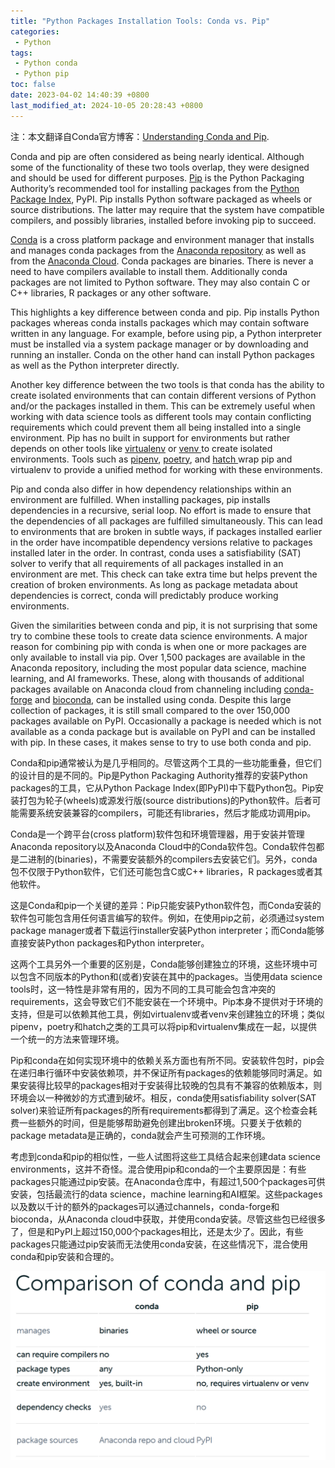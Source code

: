 ```yaml
---
title: "Python Packages Installation Tools: Conda vs. Pip"
categories: 
 - Python
tags:
 - Python conda
 - Python pip
toc: false
date: 2023-04-02 14:40:39 +0800
last_modified_at: 2024-10-05 20:28:43 +0800
---
```


<div class="notice--primary" markdown="1">

注：本文翻译自Conda官方博客：[Understanding Conda and Pip](https://www.anaconda.com/blog/understanding-conda-and-pip.).

Conda and pip are often considered as being nearly identical. Although some of the functionality of these two tools overlap, they were designed and should be used for different purposes. [Pip](https://pip.pypa.io/en/stable/) is the Python Packaging Authority’s recommended tool for installing packages from the [Python Package Index](https://pypi.org/), PyPI. Pip installs Python software packaged as wheels or source distributions. The latter may require that the system have compatible compilers, and possibly libraries, installed before invoking pip to succeed.

[Conda](https://conda.io/docs/) is a cross platform package and environment manager that installs and manages conda packages from the [Anaconda repository](https://repo.anaconda.com/) as well as from the [Anaconda Cloud](https://anaconda.org/). Conda packages are binaries. There is never a need to have compilers available to install them. Additionally conda packages are not limited to Python software. They may also contain C or C++ libraries, R packages or any other software.

This highlights a key difference between conda and pip. Pip installs Python packages whereas conda installs packages which may contain software written in any language. For example, before using pip, a Python interpreter must be installed via a system package manager or by downloading and running an installer. Conda on the other hand can install Python packages as well as the Python interpreter directly.

Another key difference between the two tools is that conda has the ability to create isolated environments that can contain different versions of Python and/or the packages installed in them. This can be extremely useful when working with data science tools as different tools may contain conflicting requirements which could prevent them all being installed into a single environment. Pip has no built in support for environments but rather depends on other tools like [virtualenv](https://virtualenv.pypa.io/en/latest/) or [venv ](https://docs.python.org/3/library/venv.html)to create isolated environments. Tools such as [pipenv](https://pipenv.readthedocs.io/en/latest/), [poetry](https://poetry.eustace.io/), and [hatch ](https://github.com/ofek/hatch)wrap pip and virtualenv to provide a unified method for working with these environments.

Pip and conda also differ in how dependency relationships within an environment are fulfilled. When installing packages, pip installs dependencies in a recursive, serial loop. No effort is made to ensure that the dependencies of all packages are fulfilled simultaneously. This can lead to environments that are broken in subtle ways, if packages installed earlier in the order have incompatible dependency versions relative to packages installed later in the order. In contrast, conda uses a satisfiability (SAT) solver to verify that all requirements of all packages installed in an environment are met. This check can take extra time but helps prevent the creation of broken environments. As long as package metadata about dependencies is correct, conda will predictably produce working environments.

Given the similarities between conda and pip, it is not surprising that some try to combine these tools to create data science environments. A major reason for combining pip with conda is when one or more packages are only available to install via pip. Over 1,500 packages are available in the Anaconda repository, including the most popular data science, machine learning, and AI frameworks. These, along with thousands of additional packages available on Anaconda cloud from channeling including [conda-forge](https://conda-forge.org/) and [bioconda](https://bioconda.github.io/), can be installed using conda. Despite this large collection of packages, it is still small compared to the over 150,000 packages available on PyPI. Occasionally a package is needed which is not available as a conda package but is available on PyPI and can be installed with pip. In these cases, it makes sense to try to use both conda and pip.

</div>

Conda和pip通常被认为是几乎相同的。尽管这两个工具的一些功能重叠，但它们的设计目的是不同的。Pip是Python Packaging Authority推荐的安装Python packages的工具，它从Python Package Index(即PyPI)中下载Python包。Pip安装打包为轮子(wheels)或源发行版(source distributions)的Python软件。后者可能需要系统安装兼容的compilers，可能还有libraries，然后才能成功调用pip。

Conda是一个跨平台(cross platform)软件包和环境管理器，用于安装并管理Anaconda repository以及Anaconda Cloud中的Conda软件包。Conda软件包都是二进制的(binaries)，不需要安装额外的compilers去安装它们。另外，conda包不仅限于Python软件，它们还可能包含C或C++ libraries，R packages或者其他软件。

这是Conda和pip一个关键的差异：Pip只能安装Python软件包，而Conda安装的软件包可能包含用任何语言编写的软件。例如，在使用pip之前，必须通过system package manager或者下载运行installer安装Python interpreter；而Conda能够直接安装Python packages和Python interpreter。

这两个工具另外一个重要的区别是，Conda能够创建独立的环境，这些环境中可以包含不同版本的Python和(或者)安装在其中的packages。当使用data science tools时，这一特性是非常有用的，因为不同的工具可能会包含冲突的requirements，这会导致它们不能安装在一个环境中。Pip本身不提供对于环境的支持，但是可以依赖其他工具，例如virtualenv或者venv来创建独立的环境；类似pipenv，poetry和hatch之类的工具可以将pip和virtualenv集成在一起，以提供一个统一的方法来管理环境。

Pip和conda在如何实现环境中的依赖关系方面也有所不同。安装软件包时，pip会在递归串行循环中安装依赖项，并不保证所有packages的依赖能够同时满足。如果安装得比较早的packages相对于安装得比较晚的包具有不兼容的依赖版本，则环境会以一种微妙的方式遭到破坏。相反，conda使用satisfiability solver(SAT solver)来验证所有packages的所有requirements都得到了满足。这个检查会耗费一些额外的时间，但是能够帮助避免创建出broken环境。只要关于依赖的package metadata是正确的，conda就会产生可预测的工作环境。

考虑到conda和pip的相似性，一些人试图将这些工具结合起来创建data science environments，这并不奇怪。混合使用pip和conda的一个主要原因是：有些packages只能通过pip安装。在Anaconda仓库中，有超过1,500个packages可供安装，包括最流行的data science，machine learning和AI框架。这些packages以及数以千计的额外的packages可以通过channels，conda-forge和bioconda，从Anaconda cloud中获取，并使用conda安装。尽管这些包已经很多了，但是和PyPI上超过150,000个packages相比，还是太少了。因此，有些packages只能通过pip安装而无法使用conda安装，在这些情况下，混合使用conda和pip安装和合理的。

<img src="https://github.com/HelloWorld-1017/blog-images/blob/main/migration/imgpersonal/image-20230402143224972.png?raw=true" alt="image-20230402143224972" style="zoom: 50%;" />

